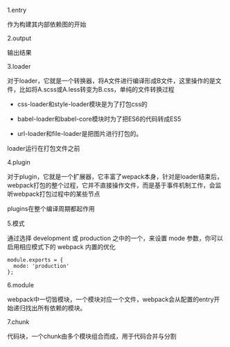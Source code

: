 1.entry

作为构建其内部依赖图的开始

2.output

输出结果

3.loader

对于loader，它就是一个转换器，将A文件进行编译形成B文件，这里操作的是文件，比如将A.scss或A.less转变为B.css，单纯的文件转换过程

- css-loader和style-loader模块是为了打包css的

-  babel-loader和babel-core模块时为了把ES6的代码转成ES5

-  url-loader和file-loader是把图片进行打包的。

 loader运行在打包文件之前
 
4.plugin

对于plugin，它就是一个扩展器，它丰富了wepack本身，针对是loader结束后，webpack打包的整个过程，它并不直接操作文件，而是基于事件机制工作，会监听webpack打包过程中的某些节点

plugins在整个编译周期都起作用

5.模式

通过选择 development 或 production 之中的一个，来设置 mode 参数，你可以启用相应模式下的 webpack 内置的优化
```
module.exports = {
  mode: 'production'
};
```
6.module

webpack中一切皆模块，一个模块对应一个文件，webpack会从配置的entry开始递归找出所有依赖的模块。

7.chunk

代码块，一个chunk由多个模块组合而成，用于代码合并与分割
